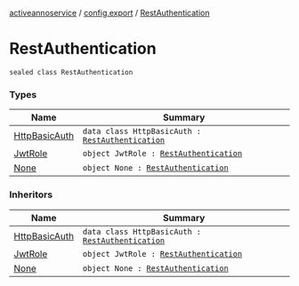 [activeannoservice](../../index.md) / [config.export](../index.md) / [RestAuthentication](./index.md)

# RestAuthentication

`sealed class RestAuthentication`

### Types

| Name | Summary |
|---|---|
| [HttpBasicAuth](-http-basic-auth/index.md) | `data class HttpBasicAuth : `[`RestAuthentication`](./index.md) |
| [JwtRole](-jwt-role/index.md) | `object JwtRole : `[`RestAuthentication`](./index.md) |
| [None](-none/index.md) | `object None : `[`RestAuthentication`](./index.md) |

### Inheritors

| Name | Summary |
|---|---|
| [HttpBasicAuth](-http-basic-auth/index.md) | `data class HttpBasicAuth : `[`RestAuthentication`](./index.md) |
| [JwtRole](-jwt-role/index.md) | `object JwtRole : `[`RestAuthentication`](./index.md) |
| [None](-none/index.md) | `object None : `[`RestAuthentication`](./index.md) |
